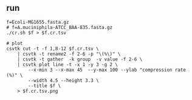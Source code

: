 ## run

    f=Ecoli-MG1655.fasta.gz
    # f=A.muciniphila-ATCC_BAA-835.fasta.gz
    ./cr.sh $f > $f.cr.tsv

    # plot
    csvtk cut -t -f 1,8-12 $f.cr.tsv \
        | csvtk -t rename2 -f 2-6 -p "\(%\)" \
        | csvtk -t gather  -k group  -v value -f 2-6 \
        | csvtk plot line -t -x 1 -y 3 -g 2 \
            --x-min 3 --x-max 45  --y-max 100 --ylab "compression rate (%)" \
            --width 4.5 --height 3.3 \
            --title $f \
        > $f.cr.tsv.png 
